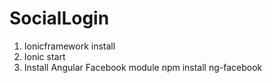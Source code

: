 # SocialLogin

1. Ionicframework install 
2. Ionic start
3. Install Angular Facebook module npm install ng-facebook
